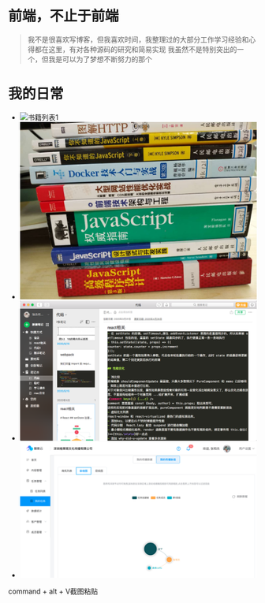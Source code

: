 # 前端，不止于前端

> 我不是很喜欢写博客，但我喜欢时间，我整理过的大部分工作学习经验和心得都在这里，有对各种源码的研究和简易实现
> 我虽然不是特别突出的一个，但我是可以为了梦想不断努力的那个

# 我的日常

- ![书籍列表1](https://oola-web.oss-cn-shenzhen.aliyuncs.com/oolaimgs/oolam/repo/alt.png)
- ![书籍列表2](/markdown/WechatIMG371.jpeg)
- ![笔记](/markdown/2020-07-10-12-47-41.png)
- ![智推云脉络图](/markdown/2020-07-10-14-31-53.png)

command + alt + V截图粘贴
